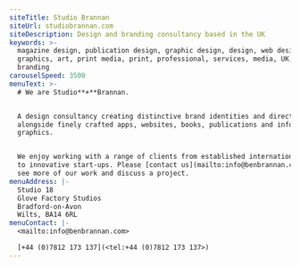 ```yaml
---
siteTitle: Studio Brannan
siteUrl: studiobrannan.com
siteDescription: Design and branding consultancy based in the UK
keywords: >-
  magazine design, publication design, graphic design, design, web design,
  graphics, art, print media, print, professional, services, media, UK, app,
  branding
carouselSpeed: 3500
menuText: >-
  # We are Studio**+**Brannan.


  A design consultancy creating distinctive brand identities and direction
  alongside finely crafted apps, websites, books, publications and information
  graphics. 


  We enjoy working with a range of clients from established international brands
  to innovative start-ups. Please [contact us](mailto:info@benbrannan.com) to
  see more of our work and discuss a project.
menuAddress: |-
  Studio 18
  Glove Factory Studios
  Bradford-on-Avon
  Wilts, BA14 6RL
menuContact: |-
  <mailto:info@benbrannan.com>

  [+44 (0)7812 173 137](<tel:+44 (0)7812 173 137>)
---
```


